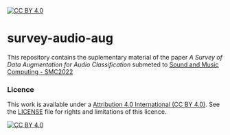 [![CC BY 4.0][cc-by-shield]][cc-by]

# survey-audio-aug
This repository contains the suplementary material of the paper *A Survey of Data Augmentation for Audio Classification* submeted to [Sound and Music Computing - SMC2022](https://smc22.grame.fr/calls.html#paper-call)

### Licence
This work is available under a [Attribution 4.0 International (CC BY 4.0)][cc-by]. See the [LICENSE](https://github.com/lucas-fpaiva/survey-audio-aug/blob/main/LICENCE.md) file for rights and limitations of this licence.

[![CC BY 4.0][cc-by-image]][cc-by]

[cc-by]: http://creativecommons.org/licenses/by/4.0/
[cc-by-image]: https://i.creativecommons.org/l/by/4.0/88x31.png
[cc-by-shield]: https://img.shields.io/badge/License-CC%20BY%204.0-lightgrey.svg